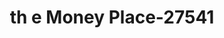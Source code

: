 ---
f_zip-code: 62471
f_state-code: IL
title: th e Money Place-27541
f_phone: 618-283-9400
f_city-only: Vandalia
f_address: 611 W Gallatin Street Vandalia
f_location-unique-id: '27541'
slug: th-e-money-place-27541
updated-on: '2024-05-30T13:46:58.046Z'
created-on: '2024-05-30T13:36:59.803Z'
published-on: '2024-05-30T13:54:32.469Z'
f_city-state: cms/city/vandalia-il.md
f_company: cms/company/th-e-money-place.md
f_state: cms/state/illinois.md
layout: '[payday-loan].html'
tags: payday-loan
---